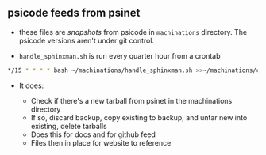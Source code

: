 psicode feeds from psinet
-------------------------

* these files are *snapshots* from psicode in ``machinations`` directory. The psicode versions aren't under git control.

* ``handle_sphinxman.sh`` is run every quarter hour from a crontab

```bash
*/15 * * * * bash ~/machinations/handle_sphinxman.sh >>~/machinations/ct.log 2>&1
```

* It does:

  * Check if there's a new tarball from psinet in the machinations directory
  * If so, discard backup, copy existing to backup, and untar new into existing, delete tarballs
  * Does this for docs and for github feed
  * Files then in place for website to reference

